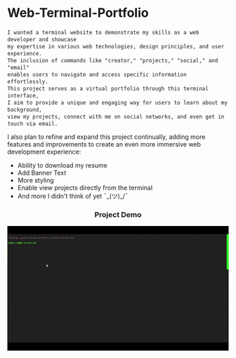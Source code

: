 # Web-Terminal-Portfolio

```
I wanted a terminal website to demonstrate my skills as a web developer and showcase
my expertise in various web technologies, design principles, and user experience.
The inclusion of commands like "creator," "projects," "social," and "email"
enables users to navigate and access specific information effortlessly.
This project serves as a virtual portfolio through this terminal interface,
I aim to provide a unique and engaging way for users to learn about my background,
view my projects, connect with me on social networks, and even get in touch via email.
```


I also plan to refine and expand this project continually, adding more features and improvements to create an even more immersive web development experience:
- Ability to download my resume
- Add Banner Text
- More styling
- Enable view projects directly from the terminal
- And more I didn't think of yet  ¯\_(ツ)_/¯ 

<h3 align="center"> Project Demo </h3>
<p align="center">
  <img src= "https://github.com/yh70692/Web-Terminal-Portfolio/blob/d83e9edb8fa5b2fd229e24a6c63e79ea33db60dd/terminal.demo.gif">
</p>
